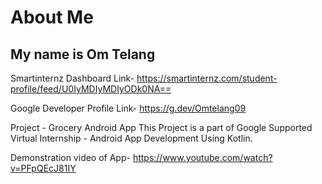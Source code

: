 # About Me
## My name is Om Telang

Smartinternz Dashboard Link- https://smartinternz.com/student-profile/feed/U0IyMDIyMDIyODk0NA==

Google Developer Profile Link- https://g.dev/Omtelang09

Project - Grocery Android App
This Project is a part of Google Supported Virtual Internship - Android App Development Using Kotlin.

Demonstration video of App- https://www.youtube.com/watch?v=PFpQEcJ81IY
